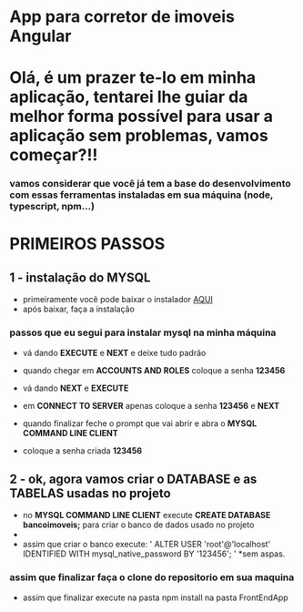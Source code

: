 # App para corretor de imoveis Angular

# Olá, é um prazer te-lo em minha aplicação, tentarei lhe guiar da melhor forma possível para usar a aplicação sem problemas, vamos começar?!!

### vamos considerar que você já tem a base do desenvolvimento com essas ferramentas instaladas em sua máquina (node, typescript, npm...)

# PRIMEIROS PASSOS 

## 1 - instalação do MYSQL

+ primeiramente você pode baixar o instalador <a href="https://dev.mysql.com/downloads/installer/" target="_blank">AQUI</a>
+ após baixar, faça a instalação
  
### passos que eu segui para instalar mysql na minha máquina
+ vá dando **EXECUTE** e **NEXT** e deixe tudo padrão
+ quando chegar em **ACCOUNTS AND ROLES** coloque a senha **123456**
+ vá dando **NEXT** e **EXECUTE**
+ em **CONNECT TO SERVER** apenas coloque a senha **123456** e **NEXT**  

+ quando finalizar feche o prompt que vai abrir e abra o **MYSQL COMMAND LINE CLIENT**
+ coloque a senha criada **123456**

## 2 - ok, agora vamos criar o DATABASE e as TABELAS usadas no projeto

+ no **MYSQL COMMAND LINE CLIENT** execute **CREATE DATABASE bancoimoveis;** para criar o banco de dados usado no projeto
+ 
+ assim que criar o banco execute: ' ALTER USER 'root'@'localhost' IDENTIFIED WITH mysql_native_password BY '123456'; ' *sem aspas.

### assim que finalizar faça o clone do repositorio em sua maquina 
+ assim que finalizar execute na pasta npm install na pasta FrontEndApp
